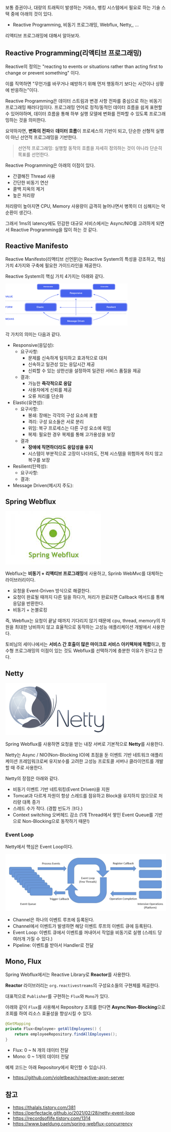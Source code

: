 보통 증권이나, 대량의 트래픽이 발생하는 거래소, 뱅킹 시스템에서 필요로 하는 기술 스택 중에 아래의 것이 있다.
- Reactive Programming, 비동기 프로그래밍, Webflux, Netty,, ...

리액티브 프로그래밍에 대해서 알아보자.

## Reactive Programming(리액티브 프로그래밍)

Reactive의 정의는 "reacting to events or situations rather than acting first to change or prevent something" 이다.

이를 직역하면 "무언가를 바꾸거나 예방하기 위해 먼저 행동하기 보다는 사건이나 상황에 반응하는"이다.

Reactive Programming은 데이터 스트림과 변경 사항 전파를 중심으로 하는 비동기 프로그래밍 패러다임이다.
프로그래밍 언어로 정적/동적인 데이터 흐름을 쉽게 표현할 수 있어야하며, 데이터 흐름을 통해 하부 실행 모델에 변화를 전파할 수 있도록 프로그래밍하는 것을 의미한다.

요약하자면, **변화의 전파**와 **데이터 흐름**이 프로세스의 기반이 되고, 단순한 선형적 실행이 아닌 선언적 프로그래밍을 기반한다.

> 선언적 프로그래밍: 실행할 동작의 흐름을 자세히 정의하는 것이 아니라 단순히 목표를 선언한다.

Reactive Programming은 아래의 이점이 있다.
- 간결해진 Thread 사용
- 간단한 비동기 연산
- 콜백 지옥의 제거
- 높은 처리량

처리량이 높아지면 CPU, Memory 사용량이 급격히 늘어나면서 병목이 더 심해지는 악순환이 생긴다.

그래서 1ms의 latency에도 민감한 대규모 서비스에서는 Async/NIO를 고려하게 되면서 Reactive Programming을 많이 하는 것 같다.

## Reactive Manifesto

Reactive Manifesto(리액티브 선언문)는 Reactive System의 특성을 강조하고, 핵심 가치 4가지와 구축에 필요한 가이드라인을 제공한다. 

Reactive System의 핵심 가치 4가지는 아래와 같다.

![img.png](img.png)

각 가치의 의미는 다음과 같다.
- Responsive(응답성): 
  - 요구사항:
    - 문제를 신속하게 탐지하고 효과적으로 대처
    - 신속하고 일관성 있는 응답시간 제공
    - 신뢰할 수 있는 상한선을 설정하여 일관된 서비스 품질을 제공
  - 결과:
    - 가능한 **즉각적으로 응답**
    - 사용자에게 신뢰를 제공
    - 오류 처리를 단순화
- Elastic(유연성):
  - 요구사항:
    - 봉쇄: 장애는 각각의 구성 요소에 포함
    - 격리: 구성 요소들은 서로 분리
    - 위임: 복구 프로세스는 다른 구성 요소에 위임
    - 복제: 필요한 경우 복제를 통해 고가용성을 보장
  - 결과
    - **장애에 직면하더라도 응답성을 유지**
    - 시스템이 부분적으로 고장이 나더라도, 전체 시스템을 위험하게 하지 않고 복구를 보장
- Resilient(탄력성):
  - 요구사항:
  - 결과:
- Message Driven(메시지 주도):



## Spring Webflux

![i_1.png](images/img_1.png)

Webflux는 **비동기 + 리액티브 프로그래밍**에 사용하고, Sprinb WebMvc를 대체하는 라이브러리이다.
- 요청을 Event-Driven 방식으로 해결한다.
- 요청이 완료될 때까지 다른 일을 하다가, 처리가 완료되면 Callback 메서드를 통해 응답을 반환한다.
- 비동기 + 논블로킹

즉, Webflux는 요청이 끝날 때까지 기다리지 않기 때문에 cpu, thread, memory의 자원을 최대한 낭비하지 않고 효율적으로 동작하는 고성능 애플리케이션 개발에서 사용한다.

토비님의 세미나에서는 **서비스 간 호출이 많은 마이크로 서비스 아키텍처에 적합**하고, 함수형 프로그래밍의 이점이 있는 것도 Webflux를 선택하기에 충분한 이유가 된다고 한다.

## Netty

![i_2.png](images/img_2.png)

Spring Webflux를 사용하면 요청을 받는 내장 서버로 기본적으로 **Netty**를 사용한다.

Netty는 Async / NIO(Non-Blocking IO)에 초점을 둔 이벤트 기반 네트워크 애플리케이션 프레임워크로써 유지보수를 고려한 고성능 프로토콜 서버나 클라이언트를 개발할 때 주로 사용한다.

Netty의 장점은 아래와 같다.
- 비동기 이벤트 기반 네트워킹(Event Driven)을 지원
- Tomcat과 다르게 자원이 항상 스레드를 점유하고 Block을 유지하지 않으므로 처리량 대폭 증가
- 스레드 수가 적다. (경합 빈도가 크다.)
- Context switching 오버헤드 감소 (1개 Thread에서 쌓인 Event Queue를 기반으로 Non-Blocking으로 동작하기 때문!)


### Event Loop

Netty에서 핵심은 Event Loop이다.

![i.png](images/img.png)

- Channel은 하나의 이벤트 루프에 등록된다.
- Channel에서 이벤트가 발생하면 해당 이벤트 루프의 이벤트 큐에 등록된다.
- Event Loop: 이벤트 큐에서 이벤트를 꺼내어서 작업을 비동기로 실행 (스레드 당 여러개 가질 수 있다.)
- Pipeline: 이벤트를 받아서 Handler로 전달

## Mono, Flux

Spring Webflux에서는 Reactive Library로 **Reactor**를 사용한다.

**Reactor** 라이브러리는 `org.reactivestreams`의 구성요소들의 구현체를 제공한다.

대표적으로 `Publisher`를 구현하는 `Flux`와 `Mono`가 있다.

아래와 같이 `Flux`를 사용해서 Repository 조회를 한다면 **Async**/**Non-Blocking**으로 조회를 하여 리소스 효율성을 향상시킬 수 있다. 

```java
@GetMapping
private Flux<Employee> getAllEmployees() {
    return employeeRepository.findAllEmployees();
}
```

- Flux: 0 ~ N 개의 데이터 전달
- Mono: 0 ~ 1개의 데이터 전달

예제 코드는 아래 Repository에서 확인할 수 있습니다.
- https://github.com/violetbeach/reactive-axon-server

## 참고

- https://thalals.tistory.com/381
- https://perfectacle.github.io/2021/02/28/netty-event-loop
- https://recordsoflife.tistory.com/1314
- https://www.baeldung.com/spring-webflux-concurrency